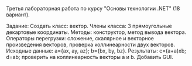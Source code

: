 Третья лабораторная работа по курсу "Основы технологии .NET" (18 вариант).

Задание:
Создать класс: вектор.
Члены класса: 3 прямоугольные декартовые координаты.
Методы: конструктор, метод вывода вектора.
Операторы перегрузки: сложение, скалярное и векторное произведения векторов, проверка коллинеарности двух векторов.
Исходные данные: a={ax, ay, az}; b={bx, by, bz}.
Результаты: c=(a+a)xb; d=ab; проверить на коллинеарность векторы a и b.
Добавить GUI.